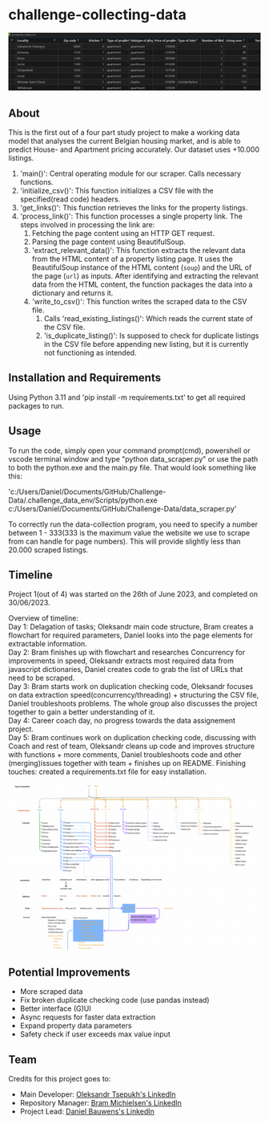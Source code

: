 # challenge-collecting-data


![dataset](./assets/csvfile.png)

## About
This is the first out of a four part study project to make a working data model that analyses the current Belgian housing market, and is able to predict House- and Apartment pricing accurately. Our dataset uses +10.000 listings.  

1. 'main()': Central operating module for our scraper. Calls necessary functions.
2. 'initialize_csv()': This function initializes a CSV file with the specified(read code) headers.
3. 'get_links()': This function retrieves the links for the property listings.
4. 'process_link()': This function processes a single property link. The steps involved in processing the link are:
    1. Fetching the page content using an HTTP GET request.
    2. Parsing the page content using BeautifulSoup.
    3. 'extract_relevant_data()': This function extracts the relevant data from the HTML content of a property listing page. 
    It uses the BeautifulSoup instance of the HTML content (`soup`) and the URL of the page (`url`) as inputs.
    After identifying and extracting the relevant data from the HTML content, the function packages the 
    data into a dictionary and returns it.
    4. 'write_to_csv()': This function writes the scraped data to the CSV file.
       1. Calls 'read_existing_listings()': Which reads the current state of the CSV file.
       2. 'is_duplicate_listing()': Is supposed to check for duplicate listings in the CSV file before appending new listing, but it is currently not functioning as intended.




## Installation and Requirements
Using Python 3.11 and 'pip install -m requirements.txt' to get all required packages to run.


## Usage
To run the code, simply open your command prompt(cmd), powershell or vscode terminal window and type "python data_scraper.py" or use the path to both the python.exe and the main.py file. That would look something like this:    

'c:/Users/Daniel/Documents/GitHub/Challenge-Data/.challenge_data_env/Scripts/python.exe c:/Users/Daniel/Documents/GitHub/Challenge-Data/data_scraper.py'   
   
To correctly run the data-collection program, you need to specify a number between 1 - 333(333 is the maximum value the website we use to scrape from can handle for page numbers). This will provide slightly less than 20.000 scraped listings.


## Timeline
Project 1(out of 4) was started on the 26th of June 2023, and completed on 30/06/2023.     

Overview of timeline:    
Day 1: Delagation of tasks; Oleksandr main code structure, Bram creates a flowchart for required parameters, Daniel looks into the page elements for extractable information.    
Day 2: Bram finishes up with flowchart and researches Concurrency for improvements in speed, Oleksandr extracts most required data from javascript dictionaries, Daniel creates code to grab the list of URLs that need to be scraped.     
Day 3: Bram starts work on duplication checking code, Oleksandr focuses on data extraction speed(concurrency/threading) + structuring the CSV file, Daniel troubleshoots problems. The whole group also discusses the project together to gain a better understanding of it.   
Day 4: Career coach day, no progress towards the data assignement project.   
Day 5: Bram continues work on duplication checking code, discussing with Coach and rest of team, Oleksandr cleans up code and improves structure with functions + more comments, Daniel troubleshoots code and other (merging)issues together with team + finishes up on README. Finishing touches: created a requirements.txt file for easy installation.


![dataset](./assets/flowchart_group5.PNG)
   

## Potential Improvements

- More scraped data       
- Fix broken duplicate checking code (use pandas instead)     
- Better interface (G)UI     
- Async requests for faster data extraction     
- Expand property data parameters  
- Safety check if user exceeds max value input
     

## Team
Credits for this project goes to:    

- Main Developer: [Oleksandr Tsepukh's LinkedIn](https://www.linkedin.com/in/oleksandr-tsepukh-ba4985279?)       
- Repository Manager: [Bram Michielsen's LinkedIn](https://www.linkedin.com/in/brammichielsen?)         
- Project Lead: [Daniel Bauwens's LinkedIn](https://www.linkedin.com/in/daniel-bauwens-5515a8256/?)       


